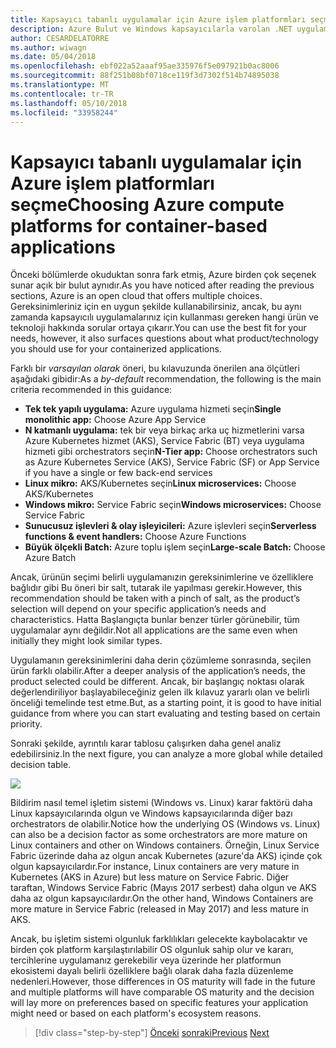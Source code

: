 ```yaml
---
title: Kapsayıcı tabanlı uygulamalar için Azure işlem platformları seçme
description: Azure Bulut ve Windows kapsayıcılarla varolan .NET uygulamaları modernize | Kapsayıcı tabanlı uygulamalar için Azure işlem platformları seçme
author: CESARDELATORRE
ms.author: wiwagn
ms.date: 05/04/2018
ms.openlocfilehash: ebf022a52aaaf95ae335976f5e097921b0ac8006
ms.sourcegitcommit: 88f251b08bf0718ce119f3d7302f514b74895038
ms.translationtype: MT
ms.contentlocale: tr-TR
ms.lasthandoff: 05/10/2018
ms.locfileid: "33958244"
---
```

# <a name="choosing-azure-compute-platforms-for-container-based-applications"></a><span data-ttu-id="7973f-103">Kapsayıcı tabanlı uygulamalar için Azure işlem platformları seçme</span><span class="sxs-lookup"><span data-stu-id="7973f-103">Choosing Azure compute platforms for container-based applications</span></span>

<span data-ttu-id="7973f-104">Önceki bölümlerde okuduktan sonra fark etmiş, Azure birden çok seçenek sunar açık bir bulut aynıdır.</span><span class="sxs-lookup"><span data-stu-id="7973f-104">As you have noticed after reading the previous sections, Azure is an open cloud that offers multiple choices.</span></span> <span data-ttu-id="7973f-105">Gereksinimleriniz için en uygun şekilde kullanabilirsiniz, ancak, bu aynı zamanda kapsayıcılı uygulamalarınız için kullanması gereken hangi ürün ve teknoloji hakkında sorular ortaya çıkarır.</span><span class="sxs-lookup"><span data-stu-id="7973f-105">You can use the best fit for your needs, however, it also surfaces questions about what product/technology you should use for your containerized applications.</span></span>

<span data-ttu-id="7973f-106">Farklı bir *varsayılan olarak* öneri, bu kılavuzunda önerilen ana ölçütleri aşağıdaki gibidir:</span><span class="sxs-lookup"><span data-stu-id="7973f-106">As a *by-default* recommendation, the following is the main criteria recommended in this guidance:</span></span>

  - <span data-ttu-id="7973f-107">**Tek tek yapılı uygulama:** Azure uygulama hizmeti seçin</span><span class="sxs-lookup"><span data-stu-id="7973f-107">**Single monolithic app:** Choose Azure App Service</span></span>
  - <span data-ttu-id="7973f-108">**N katmanlı uygulama:** tek bir veya birkaç arka uç hizmetlerini varsa Azure Kubernetes hizmet (AKS), Service Fabric (BT) veya uygulama hizmeti gibi orchestrators seçin</span><span class="sxs-lookup"><span data-stu-id="7973f-108">**N-Tier app:** Choose orchestrators such as Azure Kubernetes Service (AKS), Service Fabric (SF) or App Service if you have a single or few back-end services</span></span>
  - <span data-ttu-id="7973f-109">**Linux mikro:** AKS/Kubernetes seçin</span><span class="sxs-lookup"><span data-stu-id="7973f-109">**Linux microservices:** Choose AKS/Kubernetes</span></span>
  - <span data-ttu-id="7973f-110">**Windows mikro:** Service Fabric seçin</span><span class="sxs-lookup"><span data-stu-id="7973f-110">**Windows microservices:** Choose Service Fabric</span></span>
  - <span data-ttu-id="7973f-111">**Sunucusuz işlevleri & olay işleyicileri:** Azure işlevleri seçin</span><span class="sxs-lookup"><span data-stu-id="7973f-111">**Serverless functions & event handlers:** Choose Azure Functions</span></span>
  - <span data-ttu-id="7973f-112">**Büyük ölçekli Batch:** Azure toplu işlem seçin</span><span class="sxs-lookup"><span data-stu-id="7973f-112">**Large-scale Batch:** Choose Azure Batch</span></span>

<span data-ttu-id="7973f-113">Ancak, ürünün seçimi belirli uygulamanızın gereksinimlerine ve özelliklere bağlıdır gibi Bu öneri bir salt, tutarak ile yapılması gerekir.</span><span class="sxs-lookup"><span data-stu-id="7973f-113">However, this recommendation should be taken with a pinch of salt, as the product’s selection will depend on your specific application’s needs and characteristics.</span></span> <span data-ttu-id="7973f-114">Hatta Başlangıçta bunlar benzer türler görünebilir, tüm uygulamalar aynı değildir.</span><span class="sxs-lookup"><span data-stu-id="7973f-114">Not all applications are the same even when initially they might look similar types.</span></span>

<span data-ttu-id="7973f-115">Uygulamanın gereksinimlerini daha derin çözümleme sonrasında, seçilen ürün farklı olabilir.</span><span class="sxs-lookup"><span data-stu-id="7973f-115">After a deeper analysis of the application’s needs, the product selected could be different.</span></span> <span data-ttu-id="7973f-116">Ancak, bir başlangıç noktası olarak değerlendiriliyor başlayabileceğiniz gelen ilk kılavuz yararlı olan ve belirli önceliği temelinde test etme.</span><span class="sxs-lookup"><span data-stu-id="7973f-116">But, as a starting point, it is good to have initial guidance from where you can start evaluating and testing based on certain priority.</span></span>

<span data-ttu-id="7973f-117">Sonraki şekilde, ayrıntılı karar tablosu çalışırken daha genel analiz edebilirsiniz.</span><span class="sxs-lookup"><span data-stu-id="7973f-117">In the next figure, you can analyze a more global while detailed decision table.</span></span>

![](./media/image8.5.png)

<span data-ttu-id="7973f-118">Bildirim nasıl temel işletim sistemi (Windows vs. Linux) karar faktörü daha Linux kapsayıcılarında olgun ve Windows kapsayıcılarında diğer bazı orchestrators de olabilir.</span><span class="sxs-lookup"><span data-stu-id="7973f-118">Notice how the underlying OS (Windows vs. Linux) can also be a decision factor as some orchestrators are more mature on Linux containers and other on Windows containers.</span></span> <span data-ttu-id="7973f-119">Örneğin, Linux Service Fabric üzerinde daha az olgun ancak Kubernetes (azure'da AKS) içinde çok olgun kapsayıcılardır.</span><span class="sxs-lookup"><span data-stu-id="7973f-119">For instance, Linux containers are very mature in Kubernetes (AKS in Azure) but less mature on Service Fabric.</span></span> <span data-ttu-id="7973f-120">Diğer taraftan, Windows Service Fabric (Mayıs 2017 serbest) daha olgun ve AKS daha az olgun kapsayıcılardır.</span><span class="sxs-lookup"><span data-stu-id="7973f-120">On the other hand, Windows Containers are more mature in Service Fabric (released in May 2017) and less mature in AKS.</span></span>

<span data-ttu-id="7973f-121">Ancak, bu işletim sistemi olgunluk farklılıkları gelecekte kaybolacaktır ve birden çok platform karşılaştırılabilir OS olgunluk sahip olur ve kararı, tercihlerine uygulamanız gerekebilir veya üzerinde her platformun ekosistemi dayalı belirli özelliklere bağlı olarak daha fazla düzenleme nedenleri.</span><span class="sxs-lookup"><span data-stu-id="7973f-121">However, those differences in OS maturity will fade in the future and multiple platforms will have comparable OS maturity and the decision will lay more on preferences based on specific features your application might need or based on each platform's ecosystem reasons.</span></span>


>[!div class="step-by-step"]
<span data-ttu-id="7973f-122">[Önceki](when-to-deploy-windows-containers-to-azure-container-service-kubernetes.md)
[sonraki](build-resilient-services-ready-for-the-cloud-embrace-transient-failures-in-the-cloud.md)</span><span class="sxs-lookup"><span data-stu-id="7973f-122">[Previous](when-to-deploy-windows-containers-to-azure-container-service-kubernetes.md)
[Next](build-resilient-services-ready-for-the-cloud-embrace-transient-failures-in-the-cloud.md)</span></span>
